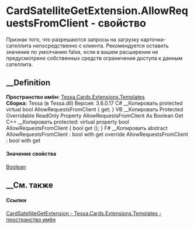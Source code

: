 # CardSatelliteGetExtension.AllowRequestsFromClient - свойство
Признак того, что разрешаются запросы на загрузку карточки-сателлита
непосредственно с клиента. Рекомендуется оставить значение по умолчанию false,
если в вашем расширении не предусмотрено собственных средств ограничения
доступа к данным сателлита.
## __Definition
 **Пространство имён:**
[Tessa.Cards.Extensions.Templates](N_Tessa_Cards_Extensions_Templates.htm)  
 **Сборка:** Tessa (в Tessa.dll) Версия: 3.6.0.17
C# __Копировать
     protected virtual bool AllowRequestsFromClient { get; }
VB __Копировать
     Protected Overridable ReadOnly Property AllowRequestsFromClient As Boolean
    	Get
C++ __Копировать
     protected:
    virtual property bool AllowRequestsFromClient {
    	bool get ();
    }
F# __Копировать
     abstract AllowRequestsFromClient : bool with get
    override AllowRequestsFromClient : bool with get
#### Значение свойства
[Boolean](https://learn.microsoft.com/dotnet/api/system.boolean)
##  __См. также
#### Ссылки
[CardSatelliteGetExtension -
](T_Tessa_Cards_Extensions_Templates_CardSatelliteGetExtension.htm)
[Tessa.Cards.Extensions.Templates - пространство
имён](N_Tessa_Cards_Extensions_Templates.htm)
